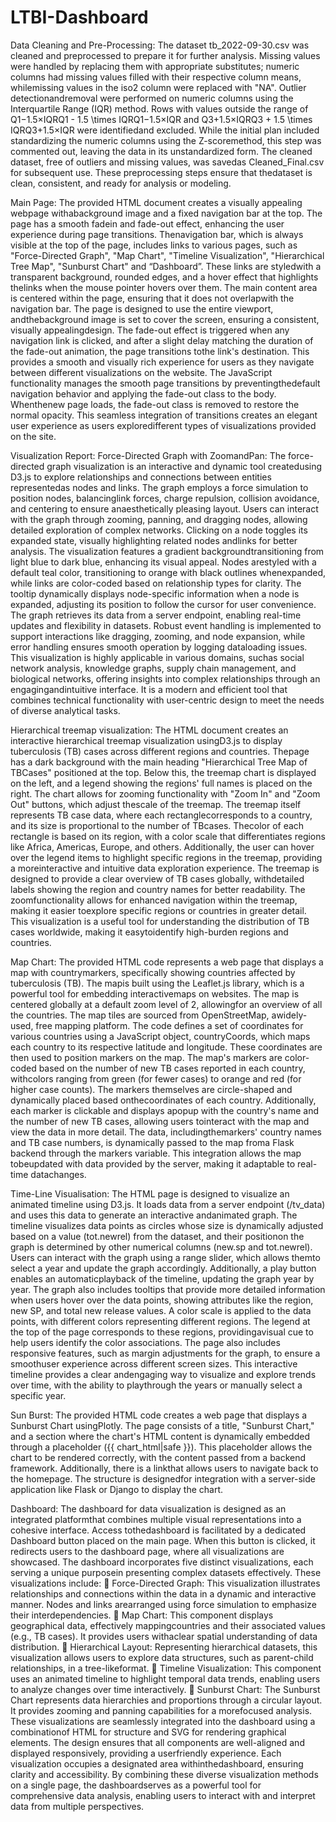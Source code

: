 # LTBI-Dashboard

Data Cleaning and Pre-Processing:
The dataset tb_2022-09-30.csv was cleaned and preprocessed to prepare it for further
analysis. Missing values were handled by replacing them with appropriate substitutes;
numeric columns had missing values filled with their respective column means, whilemissing values in the iso2 column were replaced with "NA". Outlier detectionandremoval were performed on numeric columns using the Interquartile Range (IQR)
method. Rows with values outside the range of Q1−1.5×IQRQ1 - 1.5 \times
IQRQ1−1.5×IQR and Q3+1.5×IQRQ3 + 1.5 \times IQRQ3+1.5×IQR were identifiedand excluded. While the initial plan included standardizing the numeric columns using the Z-scoremethod, this step was commented out, leaving the data in its unstandardized form. The cleaned dataset, free of outliers and missing values, was savedas
Cleaned_Final.csv for subsequent use. These preprocessing steps ensure that thedataset is clean, consistent, and ready for analysis or modeling.

Main Page:
The provided HTML document creates a visually appealing webpage withabackground image and a fixed navigation bar at the top. The page has a smooth fadein and fade-out effect, enhancing the user experience during page transitions. Thenavigation bar, which is always visible at the top of the page, includes links to various
pages, such as "Force-Directed Graph", "Map Chart", "Timeline Visualization", "Hierarchical Tree Map", "Sunburst Chart" and “Dashboard”. These links are styledwith a transparent background, rounded edges, and a hover effect that highlights thelinks when the mouse pointer hovers over them. The main content area is centered within the page, ensuring that it does not overlapwith the navigation bar. The page is designed to use the entire viewport, andthebackground image is set to cover the screen, ensuring a consistent, visually appealingdesign. The fade-out effect is triggered when any navigation link is clicked, and after
a slight delay matching the duration of the fade-out animation, the page transitions tothe link's destination. This provides a smooth and visually rich experience for users as
they navigate between different visualizations on the website. The JavaScript functionality manages the smooth page transitions by preventingthedefault navigation behavior and applying the fade-out class to the body. Whenthenew page loads, the fade-out class is removed to restore the normal opacity. This
seamless integration of transitions creates an elegant user experience as users exploredifferent types of visualizations provided on the site.

Visualization Report: Force-Directed Graph with ZoomandPan:
The force-directed graph visualization is an interactive and dynamic tool createdusing D3.js to explore relationships and connections between entities representedas
nodes and links. The graph employs a force simulation to position nodes, balancinglink forces, charge repulsion, collision avoidance, and centering to ensure anaesthetically pleasing layout. Users can interact with the graph through zooming, panning, and dragging nodes, allowing detailed exploration of complex networks. Clicking on a node toggles its expanded state, visually highlighting related nodes andlinks for better analysis. The visualization features a gradient backgroundtransitioning from light blue to dark blue, enhancing its visual appeal. Nodes arestyled with a default teal color, transitioning to orange with black outlines whenexpanded, while links are color-coded based on relationship types for clarity. The tooltip dynamically displays node-specific information when a node is expanded, adjusting its position to follow the cursor for user convenience. The graph retrieves its
data from a server endpoint, enabling real-time updates and flexibility in datasets. Robust event handling is implemented to support interactions like dragging, zooming, and node expansion, while error handling ensures smooth operation by logging dataloading issues. This visualization is highly applicable in various domains, suchas
social network analysis, knowledge graphs, supply chain management, and biological
networks, offering insights into complex relationships through an engagingandintuitive interface. It is a modern and efficient tool that combines technical
functionality with user-centric design to meet the needs of diverse analytical tasks.

Hierarchical treemap visualization:
The HTML document creates an interactive hierarchical treemap visualization usingD3.js to display tuberculosis (TB) cases across different regions and countries. Thepage has a dark background with the main heading "Hierarchical Tree Map of TBCases" positioned at the top. Below this, the treemap chart is displayed on the left, and a legend showing the regions' full names is placed on the right. The chart allows
for zooming functionality with "Zoom In" and "Zoom Out" buttons, which adjust thescale of the treemap. The treemap itself represents TB case data, where each rectanglecorresponds to a country, and its size is proportional to the number of TBcases. Thecolor of each rectangle is based on its region, with a color scale that differentiates
regions like Africa, Americas, Europe, and others. Additionally, the user can hover
over the legend items to highlight specific regions in the treemap, providing a moreinteractive and intuitive data exploration experience. The treemap is designed to provide a clear overview of TB cases globally, withdetailed labels showing the region and country names for better readability. The zoomfunctionality allows for enhanced navigation within the treemap, making it easier toexplore specific regions or countries in greater detail. This visualization is a useful
tool for understanding the distribution of TB cases worldwide, making it easytoidentify high-burden regions and countries.

Map Chart:
The provided HTML code represents a web page that displays a map with countrymarkers, specifically showing countries affected by tuberculosis (TB). The mapis
built using the Leaflet.js library, which is a powerful tool for embedding interactivemaps on websites. The map is centered globally at a default zoom level of 2, allowingfor an overview of all the countries. The map tiles are sourced from OpenStreetMap, awidely-used, free mapping platform. The code defines a set of coordinates for various countries using a JavaScript object, countryCoords, which maps each country to its respective latitude and longitude. These coordinates are then used to position markers on the map. The map's markers
are color-coded based on the number of new TB cases reported in each country, withcolors ranging from green (for fewer cases) to orange and red (for higher case counts). The markers themselves are circle-shaped and dynamically placed based onthecoordinates of each country. Additionally, each marker is clickable and displays apopup with the country's name and the number of new TB cases, allowing users tointeract with the map and view the data in more detail. The data, includingthemarkers' country names and TB case numbers, is dynamically passed to the map froma Flask backend through the markers variable. This integration allows the map tobeupdated with data provided by the server, making it adaptable to real-time datachanges.

Time-Line Visualisation:
The HTML page is designed to visualize an animated timeline using D3.js. It loads
data from a server endpoint (/tv_data) and uses this data to generate an interactive andanimated graph. The timeline visualizes data points as circles whose size is
dynamically adjusted based on a value (tot.newrel) from the dataset, and their positionon the graph is determined by other numerical columns (new.sp and tot.newrel). Users
can interact with the graph using a range slider, which allows themto select a year
and update the graph accordingly. Additionally, a play button enables an automaticplayback of the timeline, updating the graph year by year. The graph also includes
tooltips that provide more detailed information when users hover over the data points, showing attributes like the region, new SP, and total new release values. A color scale is applied to the data points, with different colors representing different
regions. The legend at the top of the page corresponds to these regions, providingavisual cue to help users identify the color associations. The page also includes
responsive features, such as margin adjustments for the graph, to ensure a smoothuser
experience across different screen sizes. This interactive timeline provides a clear andengaging way to visualize and explore trends over time, with the ability to playthrough the years or manually select a specific year.

Sun Burst:
The provided HTML code creates a web page that displays a Sunburst Chart usingPlotly. The page consists of a title, "Sunburst Chart," and a section where the chart's
HTML content is dynamically embedded through a placeholder
({{ chart_html|safe }}). This placeholder allows the chart to be rendered correctly, with the content passed from a backend framework. Additionally, there is a linkthat
allows users to navigate back to the homepage. The structure is designedfor
integration with a server-side application like Flask or Django to display the chart.

Dashboard:
The dashboard for data visualization is designed as an integrated platformthat
combines multiple visual representations into a cohesive interface. Access tothedashboard is facilitated by a dedicated Dashboard button placed on the main page. When this button is clicked, it redirects users to the dashboard page, where all
visualizations are showcased. The dashboard incorporates five distinct visualizations, each serving a unique purposein presenting complex datasets effectively. These visualizations include:
 Force-Directed Graph: This visualization illustrates relationships and connections
within the data in a dynamic and interactive manner. Nodes and links arearranged using force simulation to emphasize their interdependencies.  Map Chart: This component displays geographical data, effectively mappingcountries and their associated values (e.g., TB cases). It provides users withaclear spatial understanding of data distribution.  Hierarchical Layout: Representing hierarchical datasets, this visualization allows
users to explore data structures, such as parent-child relationships, in a tree-likeformat.  Timeline Visualization: This component uses an animated timeline to highlight
temporal data trends, enabling users to analyze changes over time interactively.  Sunburst Chart: The Sunburst Chart represents data hierarchies and proportions
through a circular layout. It provides zooming and panning capabilities for a morefocused analysis. These visualizations are seamlessly integrated into the dashboard using a combinationof HTML for structure and SVG for rendering graphical elements. The design ensures
that all components are well-aligned and displayed responsively, providing a userfriendly experience. Each visualization occupies a designated area withinthedashboard, ensuring clarity and accessibility. By combining these diverse visualization methods on a single page, the dashboardserves as a powerful tool for comprehensive data analysis, enabling users to interact
with and interpret data from multiple perspectives.
